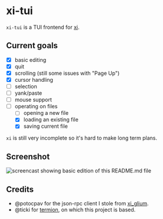 # xi-tui

`xi-tui` is a TUI frontend for [xi](https://github.com/google/xi-editor/).

## Current goals

- [X] basic editing
- [X] quit
- [X] scrolling (still some issues with "Page Up")
- [X] cursor handling
- [ ] selection
- [ ] yank/paste
- [ ] mouse support
- [ ] operating on files
    - [ ] opening a new file
    - [X] loading an existing file
    - [X] saving current file

`xi` is still very incomplete so it's hard to make long term plans.

## Screenshot

![screencast showing basic edition of this README.md file]("https://github.com/little-dude/xi-tui/blob/master/img/demo.gif")

## Credits

- @potocpav for the json-rpc client I stole from [xi_glium](https://github.com/potocpav/xi_glium).
- @ticki for [termion](https://github.com/ticki/termion), on which this project is based.
